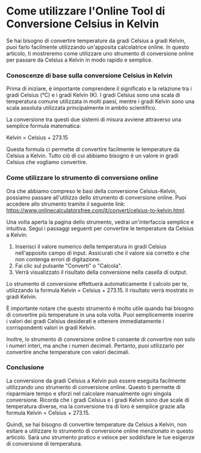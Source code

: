 Come utilizzare l'Online Tool di Conversione Celsius in Kelvin
==============================================================

Se hai bisogno di convertire temperature da gradi Celsius a gradi Kelvin, puoi farlo facilmente utilizzando un'apposita calcolatrice online. In questo articolo, ti mostreremo come utilizzare uno strumento di conversione online per passare da Celsius a Kelvin in modo rapido e semplice.

### Conoscenze di base sulla conversione Celsius in Kelvin

Prima di iniziare, è importante comprendere il significato e la relazione tra i gradi Celsius (°C) e i gradi Kelvin (K). I gradi Celsius sono una scala di temperatura comune utilizzata in molti paesi, mentre i gradi Kelvin sono una scala assoluta utilizzata principalmente in ambito scientifico.

La conversione tra questi due sistemi di misura avviene attraverso una semplice formula matematica:

Kelvin = Celsius + 273.15

Questa formula ci permette di convertire facilmente le temperature da Celsius a Kelvin. Tutto ciò di cui abbiamo bisogno è un valore in gradi Celsius che vogliamo convertire.

### Come utilizzare lo strumento di conversione online

Ora che abbiamo compreso le basi della conversione Celsius-Kelvin, possiamo passare all'utilizzo dello strumento di conversione online. Puoi accedere allo strumento tramite il seguente link: <https://www.onlinecalculatorsfree.com/it/convert/celsius-to-kelvin.html>.

Una volta aperta la pagina dello strumento, vedrai un'interfaccia semplice e intuitiva. Segui i passaggi seguenti per convertire le temperature da Celsius a Kelvin:

1. Inserisci il valore numerico della temperatura in gradi Celsius nell'apposito campo di input. Assicurati che il valore sia corretto e che non contenga errori di digitazione.
2. Fai clic sul pulsante "Converti" o "Calcola".
3. Verrà visualizzato il risultato della conversione nella casella di output.

Lo strumento di conversione effettuerà automaticamente il calcolo per te, utilizzando la formula Kelvin = Celsius + 273.15. Il risultato verrà mostrato in gradi Kelvin.

È importante notare che questo strumento è molto utile quando hai bisogno di convertire più temperature in una sola volta. Puoi semplicemente inserire i valori dei gradi Celsius desiderati e ottenere immediatamente i corrispondenti valori in gradi Kelvin.

Inoltre, lo strumento di conversione online ti consente di convertire non solo i numeri interi, ma anche i numeri decimali. Pertanto, puoi utilizzarlo per convertire anche temperature con valori decimali.

### Conclusione

La conversione da gradi Celsius a Kelvin può essere eseguita facilmente utilizzando uno strumento di conversione online. Questo ti permette di risparmiare tempo e sforzi nel calcolare manualmente ogni singola conversione. Ricorda che i gradi Celsius e i gradi Kelvin sono due scale di temperatura diverse, ma la conversione tra di loro è semplice grazie alla formula Kelvin = Celsius + 273.15.

Quindi, se hai bisogno di convertire temperature da Celsius a Kelvin, non esitare a utilizzare lo strumento di conversione online menzionato in questo articolo. Sarà uno strumento pratico e veloce per soddisfare le tue esigenze di conversione di temperatura.
